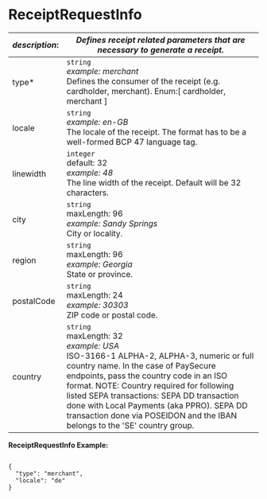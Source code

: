 
# ReceiptRequestInfo

| *description*: | *Defines receipt related parameters that are necessary to generate a receipt.*|
|----|----|
| type* |    ``` string ```  <br/> *example: merchant*  <br/> Defines the consumer of the receipt (e.g. cardholder, merchant). Enum:[ cardholder, merchant ]|
| locale | ``` string ``` <br/>   *example: en-GB* <br/>  The locale of the receipt. The format has to be a well-formed BCP 47 language tag.|
| linewidth | ``` integer ```  <br/> default: 32  <br/> *example: 48*  <br/> The line width of the receipt. Default will be 32 characters.|
| city | ``` string ```  <br/> maxLength: 96  <br/> *example: Sandy Springs*  <br/> City or locality.|
| region | ``` string ```   <br/> maxLength: 96  <br/> *example: Georgia*  <br/> State or province.|
| postalCode | ``` string ```  <br/> maxLength: 24  <br/> *example: 30303*  <br/> ZIP code or postal code.|
| country | ``` string ```  <br/> maxLength: 32  <br/> *example: USA*  <br/> ISO-3166-1 ALPHA-2, ALPHA-3, numeric or full country name. In the case of PaySecure endpoints, pass the country code in an ISO format. NOTE: Country required for following listed SEPA transactions: SEPA DD transaction done with Local Payments (aka PPRO). SEPA DD transaction done via POSEIDON and the IBAN belongs to the 'SE' country group.| 

**ReceiptRequestInfo Example:**

```{r}

{
  "type": "merchant",
  "locale": "de"
}
```  






